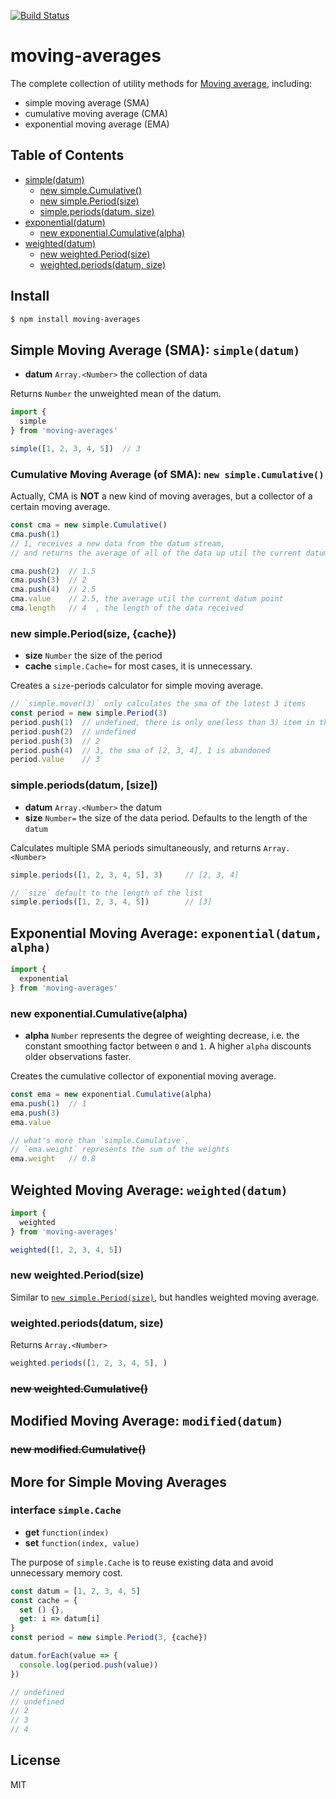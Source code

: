 [![Build Status](https://travis-ci.org/kaelzhang/moving-averages.svg?branch=master)](https://travis-ci.org/kaelzhang/moving-averages)
<!-- optional npm version
[![NPM version](https://badge.fury.io/js/moving-averages.svg)](http://badge.fury.io/js/moving-averages)
-->
<!-- optional npm downloads
[![npm module downloads per month](http://img.shields.io/npm/dm/moving-averages.svg)](https://www.npmjs.org/package/moving-averages)
-->
<!-- optional dependency status
[![Dependency Status](https://david-dm.org/kaelzhang/moving-averages.svg)](https://david-dm.org/kaelzhang/moving-averages)
-->

# moving-averages

The complete collection of utility methods for [Moving average](https://en.wikipedia.org/wiki/Moving_average), including:

- simple moving average (SMA)
- cumulative moving average (CMA)
- exponential moving average (EMA)

## Table of Contents

- [simple(datum)](#simple-moving-average-sma-simpledatum)
  - [new simple.Cumulative()](#cumulative-moving-average-of-sma-new-simplecumulative)
  - [new simple.Period(size)](#new-simpleperiodsize-cache)
  - [simple.periods(datum, size)](#simpleperiodsdatum-size)
- [exponential(datum)](#exponential-moving-average-exponentialdatum-alpha)
  - [new exponential.Cumulative(alpha)](#new-exponentialcumulativealpha)
- [weighted(datum)](#weighted-moving-average-weighteddatum)
  - [new weighted.Period(size)](#new-weightedperiodsize)
  - [weighted.periods(datum, size)](#weightedperiodsdatum-size)

## Install

```sh
$ npm install moving-averages
```

## Simple Moving Average (SMA): `simple(datum)`

- **datum** `Array.<Number>` the collection of data

Returns `Number` the unweighted mean of the datum.

```js
import {
  simple
} from 'moving-averages'

simple([1, 2, 3, 4, 5])  // 3
```

### Cumulative Moving Average (of SMA): `new simple.Cumulative()`

Actually, CMA is **NOT** a new kind of moving averages, but a collector of a certain moving average.

```js
const cma = new simple.Cumulative()
cma.push(1)
// 1, receives a new data from the datum stream,
// and returns the average of all of the data up util the current datum point

cma.push(2)  // 1.5
cma.push(3)  // 2
cma.push(4)  // 2.5
cma.value    // 2.5, the average util the current datum point
cma.length   // 4  , the length of the data received
```

### new simple.Period(size, {cache})

- **size** `Number` the size of the period
- **cache** `simple.Cache=` for most cases, it is unnecessary.

Creates a `size`-periods calculator for simple moving average.

```js
// `simple.mover(3)` only calculates the sma of the latest 3 items
const period = new simple.Period(3)
period.push(1)  // undefined, there is only one(less than 3) item in the collection, skip calculating
period.push(2)  // undefined
period.push(3)  // 2
period.push(4)  // 3, the sma of [2, 3, 4], 1 is abandoned
period.value    // 3
```

### simple.periods(datum, [size])

- **datum** `Array.<Number>` the datum
- **size** `Number=` the size of the data period. Defaults to the length of the `datum`

Calculates multiple SMA periods simultaneously, and returns `Array.<Number>`

```js
simple.periods([1, 2, 3, 4, 5], 3)     // [2, 3, 4]

// `size` default to the length of the list
simple.periods([1, 2, 3, 4, 5])        // [3]
```

## Exponential Moving Average: `exponential(datum, alpha)`

```js
import {
  exponential
} from 'moving-averages'
```

### new exponential.Cumulative(alpha)

- **alpha** `Number` represents the degree of weighting decrease, i.e. the constant smoothing factor between `0` and `1`. A higher `alpha` discounts older observations faster.

Creates the cumulative collector of exponential moving average.

```js
const ema = new exponential.Cumulative(alpha)
ema.push(1)  // 1
ema.push(3)
ema.value

// what's more than `simple.Cumulative`,
// `ema.weight` represents the sum of the weights
ema.weight   // 0.8
```

## Weighted Moving Average: `weighted(datum)`

```js
import {
  weighted
} from 'moving-averages'

weighted([1, 2, 3, 4, 5])
```

### new weighted.Period(size)

Similar to [`new simple.Period(size)`](#simpleperiodsdatum-size), but handles weighted moving average.

### weighted.periods(datum, size)

Returns `Array.<Number>`

```js
weighted.periods([1, 2, 3, 4, 5], )
```

### ~~new weighted.Cumulative()~~


## Modified Moving Average: `modified(datum)`


### ~~new modified.Cumulative()~~


## More for Simple Moving Averages

### interface `simple.Cache`

- **get** `function(index)`
- **set** `function(index, value)`

The purpose of `simple.Cache` is to reuse existing data and avoid unnecessary memory cost.

```js
const datum = [1, 2, 3, 4, 5]
const cache = {
  set () {},
  get: i => datum[i]
}
const period = new simple.Period(3, {cache})

datum.forEach(value => {
  console.log(period.push(value))
})

// undefined
// undefined
// 2
// 3
// 4
```

## License

MIT
